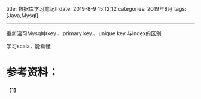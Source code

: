 title: 数据库学习笔记II
date: 2019-8-9 15:12:12
categories: 2019年8月
tags: [Java,Mysql]

---

重新温习Mysql中key 、primary key 、unique key 与index的区别


<!-- more -->

学习scala，能看懂



# 参考资料：
【1】
